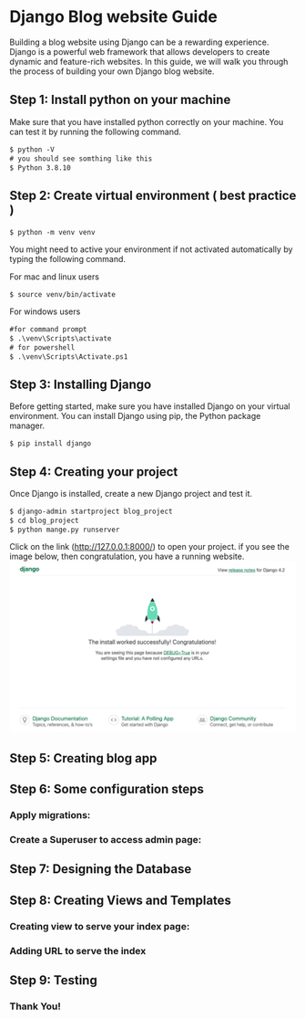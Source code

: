 # Django Blog website Guide
Building a blog website using Django can be a rewarding experience. Django is a powerful web framework that allows developers to create dynamic and feature-rich websites. In this guide, we will walk you through the process of building your own Django blog website.

## Step 1: Install python on your machine
Make sure that you have installed python correctly on your machine. You can test it by running the following command.
```
$ python -V
# you should see somthing like this
$ Python 3.8.10
```

## Step 2: Create virtual environment ( best practice )
```
$ python -m venv venv
```
You might need to active your environment if not activated automatically by typing the following command.

For mac and linux users
```
$ source venv/bin/activate
```

For windows users
```
#for command prompt
$ .\venv\Scripts\activate
# for powershell
$ .\venv\Scripts\Activate.ps1
```

## Step 3: Installing Django
Before getting started, make sure you have installed Django on your virtual environment. You can install Django using pip, the Python package manager. 
```
$ pip install django
```


## Step 4: Creating your project
Once Django is installed, create a new Django project and test it.
```
$ django-admin startproject blog_project
$ cd blog_project
$ python mange.py runserver
```
Click on the link (http://127.0.0.1:8000/) to open your project. if you see the image below, then congratulation, you have a running website. 
![Screenshot of development server](/DevServer.png)

## Step 5: Creating blog app
## Step 6: Some configuration steps
### Apply migrations:
### Create a Superuser to access admin page:
## Step 7: Designing the Database
## Step 8: Creating Views and Templates
### Creating view to serve your index page:
### Adding URL to serve the index
## Step 9: Testing

### Thank You!
